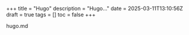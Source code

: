 +++
title = "Hugo"
description = "Hugo..."
date = 2025-03-11T13:10:56Z
draft = true
tags = []
toc = false
+++

hugo.md
